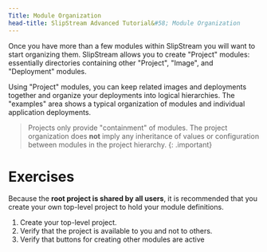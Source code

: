 ```yaml
---
Title: Module Organization
head-title: SlipStream Advanced Tutorial&#58; Module Organization
---
```


Once you have more than a few modules within SlipStream you will want
to start organizing them.  SlipStream allows you to create "Project"
modules: essentially directories containing other "Project", "Image",
and "Deployment" modules.

Using "Project" modules, you can keep related images and deployments
together and organize your deployments into logical hierarchies.  The
"examples" area shows a typical organization of modules and individual
application deployments.

> Projects only provide "containment" of modules.  The project
> organization does **not** imply any inheritance of values or
> configuration between modules in the project hierarchy. 
{: .important}

# Exercises 

Because the **root project is shared by all users**, it is recommended
that you create your own top-level project to hold your module
definitions.

  1. Create your top-level project.
  2. Verify that the project is available to you and not to others. 
  3. Verify that buttons for creating other modules are active

